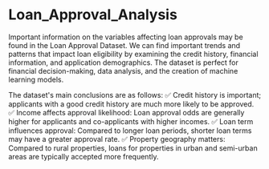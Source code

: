 # Loan_Approval_Analysis

Important information on the variables affecting loan approvals may be found in the Loan Approval Dataset. We can find important trends and patterns that impact loan eligibility by examining the credit history, financial information, and application demographics. The dataset is perfect for financial decision-making, data analysis, and the creation of machine learning models.

The dataset's main conclusions are as follows: 
✅ Credit history is important; applicants with a good credit history are much more likely to be approved.
✅ Income affects approval likelihood: Loan approval odds are generally higher for applicants and co-applicants with higher incomes.
✅ Loan term influences approval: Compared to longer loan periods, shorter loan terms may have a greater approval rate.
✅ Property geography matters: Compared to rural properties, loans for properties in urban and semi-urban areas are typically accepted more frequently.

